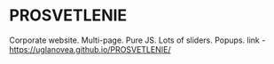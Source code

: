# PROSVETLENIE
Corporate website. Multi-page. Pure JS. Lots of sliders. Popups.
link - https://uglanovea.github.io/PROSVETLENIE/
